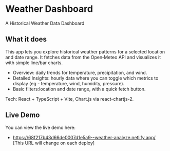 # Weather Dashboard

A Historical Weather Data Dashboard

## What it does

This app lets you explore historical weather patterns for a selected location and date range. It fetches data from the Open‑Meteo API and visualizes it with simple line/bar charts.

- Overview: daily trends for temperature, precipitation, and wind.
- Detailed Insights: hourly data where you can toggle which metrics to display (eg - temperature, wind, humidity, pressure).
- Basic filters:location and date range, with a quick fetch button.

Tech: React + TypeScript + Vite, Chart.js via react-chartjs-2.

## Live Demo

You can view the live demo here:

- https://68f217b43d66de0007d1e5a9--weather-analyze.netlify.app/ [This URL will change on each deploy]
